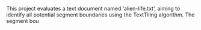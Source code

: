 This project evaluates a text document named ‘alien-life.txt’, aiming to identify all potential segment boundaries using the TextTiling algorithm. The segment bou